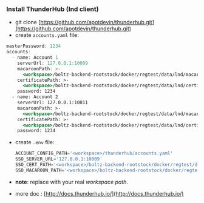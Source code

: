### Install ThunderHub (lnd client)

- git clone [https://github.com/apotdevin/thunderhub.git](https://github.com/apotdevin/thunderhub.git)
- create `accounts.yaml` file:

```jsx
masterPassword: 1234
accounts:
  - name: Account 1
    serverUrl: 127.0.0.1:10009
    macaroonPath: >-
      <workspace>/boltz-backend-rootstock/docker/regtest/data/lnd/macaroons/admin.macaroon
    certificatePath: >-
      <workspace>/boltz-backend-rootstock/docker/regtest/data/lnd/certificates/tls.cert
    password: 1234
  - name: Account 2
    serverUrl: 127.0.0.1:10011
    macaroonPath: >-
      <workspace>/boltz-backend-rootstock/docker/regtest/data/lnd/macaroons/admin.macaroon
    certificatePath: >-
      <workspace>/boltz-backend-rootstock/docker/regtest/data/lnd/certificates/tls.cert
    password: 1234
```

- create `.env` file:
    
    ```jsx
    ACCOUNT_CONFIG_PATH='<workspace>/thunderhub/accounts.yaml'
    SSO_SERVER_URL='127.0.0.1:10009'
    SSO_CERT_PATH='<workspace>/boltz-backend-rootstock/docker/regtest/data/lnd/certificates/tls.cert'
    SSO_MACAROON_PATH='<workspace>/boltz-backend-rootstock/docker/regtest/data/lnd/macaroons'
    ```
    
- **note**: replace <workspace> with your real *workspace path*.
- more doc : [http://docs.thunderhub.io/](http://docs.thunderhub.io/)